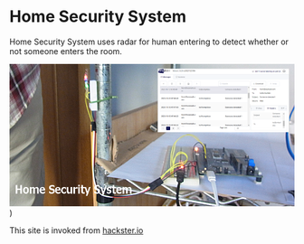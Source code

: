 # Home Security System
Home Security System uses radar for human entering to detect whether or not someone enters the room.

![](https://github.com/tomosoft-jp/Connect-things/blob/main/title.png)) 

This site is invoked from [hackster.io](https://www.hackster.io/tomosoft/child-abandonment-prevention-system-54f9d5 "hackster.io")
